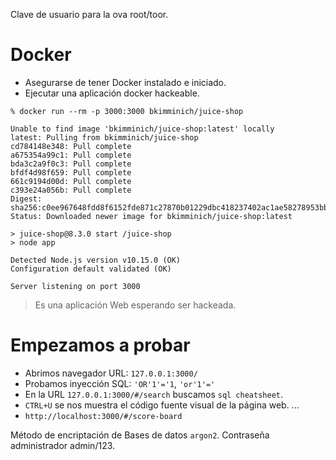 

Clave de usuario para la ova root/toor.

# Docker

* Asegurarse de tener Docker instalado e iniciado.
* Ejecutar una aplicación docker hackeable.

```
% docker run --rm -p 3000:3000 bkimminich/juice-shop

Unable to find image 'bkimminich/juice-shop:latest' locally
latest: Pulling from bkimminich/juice-shop
cd784148e348: Pull complete
a675354a99c1: Pull complete
bda3c2a9f0c3: Pull complete
bfdf4d98f659: Pull complete
661c9194d00d: Pull complete
c393e24a056b: Pull complete
Digest: sha256:c0ee967648fdd8f6152fde871c27870b01229dbc418237402ac1ae58278953bb
Status: Downloaded newer image for bkimminich/juice-shop:latest

> juice-shop@8.3.0 start /juice-shop
> node app

Detected Node.js version v10.15.0 (OK)
Configuration default validated (OK)

Server listening on port 3000

```

> Es una aplicación Web esperando ser hackeada.

# Empezamos a probar

* Abrimos navegador URL: `127.0.0.1:3000/`
* Probamos inyección SQL: `'OR'1'='1`, `'or'1'='`
* En la URL `127.0.0.1:3000/#/search` buscamos `sql cheatsheet`.
* `CTRL+U` se nos muestra el código fuente visual de la página web.
...
* `http://localhost:3000/#/score-board`


Método de encriptación de Bases de datos `argon2`.
Contraseña administrador admin/123.
